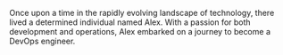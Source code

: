 
Once upon a time in the rapidly evolving landscape of technology, there lived a determined individual named Alex. With a passion for both development and operations, Alex embarked on a journey to become a DevOps engineer.